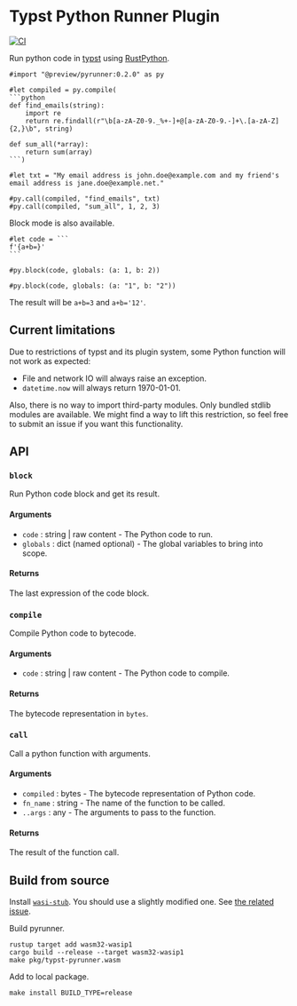 # Typst Python Runner Plugin
[![CI](https://github.com/peng1999/typst-pyrunner/actions/workflows/ci.yml/badge.svg)](https://github.com/peng1999/typst-pyrunner/actions/workflows/ci.yml)

Run python code in [typst](https://typst.app) using [RustPython](https://github.com/RustPython/RustPython).

````typst
#import "@preview/pyrunner:0.2.0" as py

#let compiled = py.compile(
```python
def find_emails(string):
    import re
    return re.findall(r"\b[a-zA-Z0-9._%+-]+@[a-zA-Z0-9.-]+\.[a-zA-Z]{2,}\b", string)

def sum_all(*array):
    return sum(array)
```)

#let txt = "My email address is john.doe@example.com and my friend's email address is jane.doe@example.net."

#py.call(compiled, "find_emails", txt)
#py.call(compiled, "sum_all", 1, 2, 3)
````

Block mode is also available.

````typst
#let code = ```
f'{a+b=}'
```

#py.block(code, globals: (a: 1, b: 2))

#py.block(code, globals: (a: "1", b: "2"))
````

The result will be `a+b=3` and `a+b='12'`.

## Current limitations

Due to restrictions of typst and its plugin system, some Python function will not work as expected:
- File and network IO will always raise an exception.
- `datetime.now` will always return 1970-01-01.

Also, there is no way to import third-party modules. Only bundled stdlib modules are available. We might find a way to lift this restriction, so feel free to submit an issue if you want this functionality.

## API
### `block`
Run Python code block and get its result.

#### Arguments
- `code` : string | raw content - The Python code to run.
- `globals` : dict (named optional) - The global variables to bring into scope.

#### Returns
The last expression of the code block.

### `compile`
Compile Python code to bytecode.

#### Arguments
- `code` : string | raw content - The Python code to compile.

#### Returns
The bytecode representation in `bytes`.

### `call`
Call a python function with arguments.

#### Arguments
- `compiled` : bytes - The bytecode representation of Python code.
- `fn_name` : string - The name of the function to be called.
- `..args` : any - The arguments to pass to the function.

#### Returns
The result of the function call.

## Build from source

Install [`wasi-stub`][]. You should use a slightly modified one. See [the related issue](https://github.com/astrale-sharp/wasm-minimal-protocol/issues/22#issuecomment-1827379467).

[`wasi-stub`]: https://github.com/astrale-sharp/wasm-minimal-protocol

<!-- ```
cargo install --git https://github.com/astrale-sharp/wasm-minimal-protocol.git wasi-stub
```-->

Build pyrunner.

```
rustup target add wasm32-wasip1
cargo build --release --target wasm32-wasip1
make pkg/typst-pyrunner.wasm
```

Add to local package.

```
make install BUILD_TYPE=release
```
